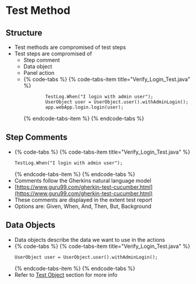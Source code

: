 # Test Method

## Structure

* Test methods are compromised of test steps
* Test steps are compromised of
  * Step comment
  * Data object
  * Panel action
  * {% code-tabs %}
    {% code-tabs-item title="Verify\_Login\_Test.java" %}
    ```text
    		TestLog.When("I login with admin user");
    		UserObject user = UserObject.user().withAdminLogin();
    		app.webApp.login.login(user);
    ```
    {% endcode-tabs-item %}
    {% endcode-tabs %}

## Step Comments

* {% code-tabs %}
  {% code-tabs-item title="Verify\_Login\_Test.java" %}
  ```text
  TestLog.When("I login with admin user");
  ```
  {% endcode-tabs-item %}
  {% endcode-tabs %}
* Comments follow the Gherkins natural language model 
* [https://www.guru99.com/gherkin-test-cucumber.html](https://www.guru99.com/gherkin-test-cucumber.html)
* These comments are displayed in the extent test report 
* Options are: Given, When, And, Then, But, Background

## Data Objects

* Data objects describe the data we want to use in the actions
* {% code-tabs %}
  {% code-tabs-item title="Verify\_Login\_Test.java" %}
  ```text
  UserObject user = UserObject.user().withAdminLogin();
  ```
  {% endcode-tabs-item %}
  {% endcode-tabs %}
* Refer to [Test Object](https://ehsan-matean.gitbook.io/automationcore/~/edit/drafts/-L_G98XxUqlCKVCkJFH2/test-object/test-object) section for more info

